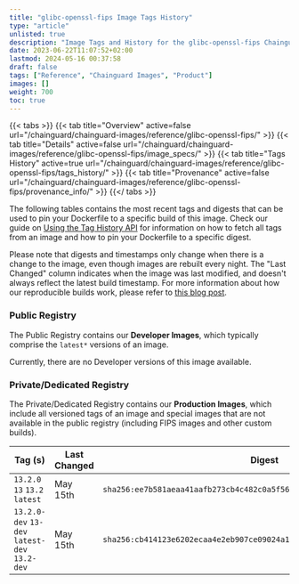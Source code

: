 ```yaml
---
title: "glibc-openssl-fips Image Tags History"
type: "article"
unlisted: true
description: "Image Tags and History for the glibc-openssl-fips Chainguard Image"
date: 2023-06-22T11:07:52+02:00
lastmod: 2024-05-16 00:37:58
draft: false
tags: ["Reference", "Chainguard Images", "Product"]
images: []
weight: 700
toc: true
---
```


{{< tabs >}}
{{< tab title="Overview" active=false url="/chainguard/chainguard-images/reference/glibc-openssl-fips/" >}}
{{< tab title="Details" active=false url="/chainguard/chainguard-images/reference/glibc-openssl-fips/image_specs/" >}}
{{< tab title="Tags History" active=true url="/chainguard/chainguard-images/reference/glibc-openssl-fips/tags_history/" >}}
{{< tab title="Provenance" active=false url="/chainguard/chainguard-images/reference/glibc-openssl-fips/provenance_info/" >}}
{{</ tabs >}}

The following tables contains the most recent tags and digests that can be used to pin your Dockerfile to a specific build of this image. Check our guide on [Using the Tag History API](/chainguard/chainguard-images/using-the-tag-history-api/) for information on how to fetch all tags from an image and how to pin your Dockerfile to a specific digest.

Please note that digests and timestamps only change when there is a change to the image, even though images are rebuilt every night. The "Last Changed" column indicates when the image was last modified, and doesn't always reflect the latest build timestamp. For more information about how our reproducible builds work, please refer to [this blog post](https://www.chainguard.dev/unchained/reproducing-chainguards-reproducible-image-builds).

### Public Registry
The Public Registry contains our **Developer Images**, which typically comprise the `latest*` versions of an image.

Currently, there are no Developer versions of this image available.

### Private/Dedicated Registry
The Private/Dedicated Registry contains our **Production Images**, which include all versioned tags of an image and special images that are not available in the public registry (including FIPS images and other custom builds).

| Tag (s)                                        | Last Changed | Digest                                                                    |
|------------------------------------------------|--------------|---------------------------------------------------------------------------|
|  `13.2.0` `13` `13.2` `latest`                 | May 15th     | `sha256:ee7b581aeaa41aafb273cb4c482c0a5f56ccd99c0c09e49f977f0fd1d100056f` |
|  `13.2.0-dev` `13-dev` `latest-dev` `13.2-dev` | May 15th     | `sha256:cb414123e6202ecaa4e2eb907ce09024a1437ecac62bb293b48b02cac3cef9b9` |

